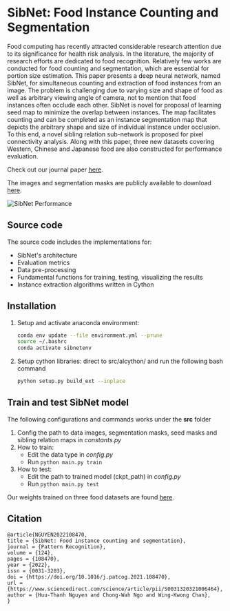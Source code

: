 # SibNet: Food Instance Counting and Segmentation
Food computing has recently attracted considerable research attention due to its significance for health risk analysis. In the literature, the majority of research efforts are dedicated to food recognition. Relatively few works are conducted for food counting and segmentation, which are essential for portion size estimation. This paper presents a deep neural network, named SibNet, for simultaneous counting and extraction of food instances from an image. The problem is challenging due to varying size and shape of food as well as arbitrary viewing angle of camera, not to mention that food instances often occlude each other. SibNet is novel for proposal of learning seed map to minimize the overlap between instances. The map facilitates counting and can be completed as an instance segmentation map that depicts the arbitrary shape and size of individual instance under occlusion. To this end, a novel sibling relation sub-network is proposed for pixel connectivity analysis. Along with this paper, three new datasets covering Western, Chinese and Japanese food are also constructed for performance evaluation. 

Check out our journal paper [here](https://www.sciencedirect.com/science/article/pii/S0031320321006464).

The images and segmentation masks are publicly available to download [here](https://drive.google.com/file/d/1tXtxZE7cI1uhbay_b6I4qEz86zh0R8kq/view?usp=sharing).

![SibNet Performance](images/sibnet_result.png)

## Source code
The source code includes the implementations for:
* SibNet's architecture
* Evaluation metrics
* Data pre-processing
* Fundamental functions for training, testing, visualizing the results
* Instance extraction algorithms written in Cython

## Installation
1. Setup and activate anaconda environment:
    ```bash
    conda env update --file environment.yml --prune
    source ~/.bashrc
    conda activate sibnetenv
    ```
1. Setup cython libraries: direct to src/alcython/ and run the following bash command
    ```bash
    python setup.py build_ext --inplace
    ```
## Train and test SibNet model
The following configurations and commands works under the **src** folder
1. Config the path to data images, segmentation masks, seed masks and sibling relation maps in *constants.py*
1. How to train:
    * Edit the data type in *config.py*
    * Run ```python main.py train```
1. How to test:
    * Edit the path to trained model (ckpt_path) in *config.py*
    * Run ```python main.py test```

Our weights trained on three food datasets are found [here](https://drive.google.com/drive/folders/1ClsAx27mm3qFFn8EDkQkhOQ4CKtQPp80?usp=sharing).

## Citation
```
@article{NGUYEN2022108470,
title = {SibNet: Food instance counting and segmentation},
journal = {Pattern Recognition},
volume = {124},
pages = {108470},
year = {2022},
issn = {0031-3203},
doi = {https://doi.org/10.1016/j.patcog.2021.108470},
url = {https://www.sciencedirect.com/science/article/pii/S0031320321006464},
author = {Huu-Thanh Nguyen and Chong-Wah Ngo and Wing-Kwong Chan},
}
```

